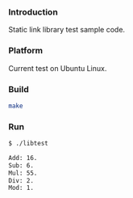 ### Introduction

Static link library test sample code.


### Platform

Current test on Ubuntu Linux.


### Build

```bash
make
```


### Run

```bash
$ ./libtest

Add: 16.
Sub: 6.
Mul: 55.
Div: 2.
Mod: 1.
```
